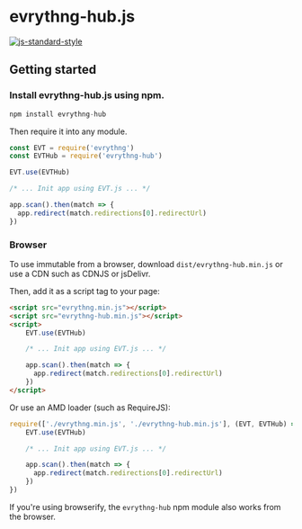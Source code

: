 # evrythng-hub.js

[![js-standard-style](https://cdn.rawgit.com/feross/standard/master/badge.svg)](http://standardjs.com)

## Getting started

### Install evrythng-hub.js using npm.

```javascript
npm install evrythng-hub
```

Then require it into any module.

```javascript
const EVT = require('evrythng')
const EVTHub = require('evrythng-hub')

EVT.use(EVTHub)

/* ... Init app using EVT.js ... */

app.scan().then(match => {
  app.redirect(match.redirections[0].redirectUrl)
})
```

### Browser

To use immutable from a browser, download `dist/evrythng-hub.min.js` or use a CDN such as CDNJS or jsDelivr.

Then, add it as a script tag to your page:

```html
<script src="evrythng.min.js"></script>
<script src="evrythng-hub.min.js"></script>
<script>
    EVT.use(EVTHub)

    /* ... Init app using EVT.js ... */

    app.scan().then(match => {
      app.redirect(match.redirections[0].redirectUrl)
    })
</script>
```

Or use an AMD loader (such as RequireJS):

```javascript
require(['./evrythng.min.js', './evrythng-hub.min.js'], (EVT, EVTHub) => {
    EVT.use(EVTHub)

    /* ... Init app using EVT.js ... */

    app.scan().then(match => {
      app.redirect(match.redirections[0].redirectUrl)
    })
})
```

If you're using browserify, the `evrythng-hub` npm module also works from the browser.
